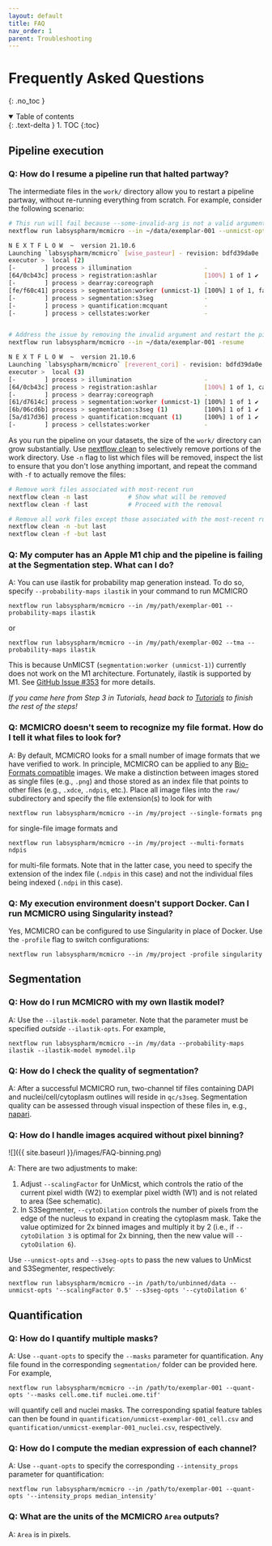 ```yaml
---
layout: default
title: FAQ
nav_order: 1
parent: Troubleshooting
---
```


# Frequently Asked Questions

{: .no_toc }

<details open markdown="block">
  <summary>
    Table of contents
  </summary>
  {: .text-delta }
1. TOC
{:toc}
</details>

## Pipeline execution

### Q: How do I resume a pipeline run that halted partway?

The intermediate files in the `work/` directory allow you to restart a pipeline partway, without re-running everything from scratch. For example, consider the following scenario:

``` bash
# This run will fail because --some-invalid-arg is not a valid argument for UnMicst
nextflow run labsyspharm/mcmicro --in ~/data/exemplar-001 --unmicst-opts '--some-invalid-arg'

N E X T F L O W  ~  version 21.10.6
Launching `labsyspharm/mcmicro` [wise_pasteur] - revision: bdfd39da0e [master]
executor >  local (2)
[-        ] process > illumination                    -
[64/0cb43c] process > registration:ashlar             [100%] 1 of 1 ✔
[-        ] process > dearray:coreograph              -
[fe/f60c41] process > segmentation:worker (unmicst-1) [100%] 1 of 1, failed: 1 ✘
[-        ] process > segmentation:s3seg              -
[-        ] process > quantification:mcquant          -
[-        ] process > cellstates:worker               -


# Address the issue by removing the invalid argument and restart the pipeline with -resume
nextflow run labsyspharm/mcmicro --in ~/data/exemplar-001 -resume

N E X T F L O W  ~  version 21.10.6
Launching `labsyspharm/mcmicro` [reverent_cori] - revision: bdfd39da0e [master]
executor >  local (3)
[-        ] process > illumination                    -
[64/0cb43c] process > registration:ashlar             [100%] 1 of 1, cached: 1 ✔  # <-- NOTE: Cached
[-        ] process > dearray:coreograph              -
[61/d7614c] process > segmentation:worker (unmicst-1) [100%] 1 of 1 ✔
[6b/06cd6b] process > segmentation:s3seg (1)          [100%] 1 of 1 ✔
[5a/d17d36] process > quantification:mcquant (1)      [100%] 1 of 1 ✔
[-        ] process > cellstates:worker               -
```

As you run the pipeline on your datasets, the size of the `work/` directory can grow substantially. Use [nextflow clean](https://github.com/nextflow-io/nextflow/blob/cli-docs/docs/cli.rst#clean) to selectively remove portions of the work directory. Use `-n` flag to list which files will be removed, inspect the list to ensure that you don't lose anything important, and repeat the command with `-f` to actually remove the files:

``` bash
# Remove work files associated with most-recent run
nextflow clean -n last           # Show what will be removed
nextflow clean -f last           # Proceed with the removal

# Remove all work files except those associated with the most-recent run
nextflow clean -n -but last
nextflow clean -f -but last
```
### Q: My computer has an Apple M1 chip and the pipeline is failing at the Segmentation step. What can I do?

A: You can use ilastik for probability map generation instead. To do so, specify `--probability-maps ilastik` in your command to run MCMICRO

```
nextflow run labsyspharm/mcmicro --in /my/path/exemplar-001 --probability-maps ilastik
```
or 
```
nextflow run labsyspharm/mcmicro --in /my/path/exemplar-002 --tma --probability-maps ilastik
```

This is because UnMICST (`segmentation:worker (unmicst-1)`) currently does not work on the M1 architecture. Fortunately, ilastik is supported by M1. See [GitHub Issue #353](https://github.com/labsyspharm/mcmicro/issues/353) for more details.

*If you came here from Step 3 in Tutorials, head back to [Tutorials](../tutorial/tutorial.md) to finish the rest of the steps!*

### Q: MCMICRO doesn't seem to recognize my file format. How do I tell it what files to look for?

A: By default, MCMICRO looks for a small number of image formats that we have verified to work. In principle, MCMICRO can be applied to any [Bio-Formats compatible](https://docs.openmicroscopy.org/bio-formats/6.0.1/supported-formats.html) images. We make a distinction between images stored as single files (e.g., `.png`) and those stored as an index file that points to other files (e.g., `.xdce`, `.ndpis`, etc.). Place all image files into the `raw/` subdirectory and specify the file extension(s) to look for with

```
nextflow run labsyspharm/mcmicro --in /my/project --single-formats png
```

for single-file image formats and

```
nextflow run labsyspharm/mcmicro --in /my/project --multi-formats ndpis
```

for multi-file formats. Note that in the latter case, you need to specify the extension of the index file (`.ndpis` in this case) and not the individual files being indexed (`.ndpi` in this case).

### Q: My execution environment doesn't support Docker. Can I run MCMICRO using Singularity instead?

Yes, MCMICRO can be configured to use Singularity in place of Docker. Use the `-profile` flag to switch configurations:

```
nextflow run labsyspharm/mcmicro --in /my/project -profile singularity
```

## Segmentation

### Q: How do I run MCMICRO with my own Ilastik model?

A: Use the `--ilastik-model` parameter. Note that the parameter must be specified *outside* `--ilastik-opts`. For example,

```
nextflow run labsyspharm/mcmicro --in /my/data --probability-maps ilastik --ilastik-model mymodel.ilp
```

### Q: How do I check the quality of segmentation?

A: After a successful MCMICRO run, two-channel tif files containing DAPI and nuclei/cell/cytoplasm outlines will reside in `qc/s3seg`. Segmentation quality can be assessed through visual inspection of these files in, e.g., [napari](https://napari.org/).

### Q: How do I handle images acquired without pixel binning?

![]({{ site.baseurl }}/images/FAQ-binning.png)

A: There are two adjustments to make:

1. Adjust `--scalingFactor` for UnMicst, which controls the ratio of the current pixel width (W2) to exemplar pixel width (W1) and is not related to area (See schematic).
1. In S3Segmenter, `--cytoDilation` controls the number of pixels from the edge of the nucleus to expand in creating the cytoplasm mask. Take the value optimized for 2x binned images and multiply it by 2 (i.e., if `--cytoDilation 3` is optimal for 2x binning, then the new value will `--cytoDilation 6`).

Use `--unmicst-opts` and `--s3seg-opts` to pass the new values to UnMicst and S3Segmenter, respectively:

```
nextflow run labsyspharm/mcmicro --in /path/to/unbinned/data --unmicst-opts '--scalingFactor 0.5' --s3seg-opts '--cytoDilation 6'
```

## Quantification

### Q: How do I quantify multiple masks?

A: Use `--quant-opts` to specify the `--masks` parameter for quantification. Any file found in the corresponding `segmentation/` folder can be provided here. For example,

```
nextflow run labsyspharm/mcmicro --in /path/to/exemplar-001 --quant-opts '--masks cell.ome.tif nuclei.ome.tif'
```

will quantify cell and nuclei masks. The corresponding spatial feature tables can then be found in `quantification/unmicst-exemplar-001_cell.csv` and `quantification/unmicst-exemplar-001_nuclei.csv`, respectively.

### Q: How do I compute the median expression of each channel?

A: Use `--quant-opts` to specify the corresponding `--intensity_props` parameter for quantification:

```
nextflow run labsyspharm/mcmicro --in /path/to/exemplar-001 --quant-opts '--intensity_props median_intensity'
```

### Q: What are the units of the MCMICRO `Area` outputs?

A: `Area` is in pixels.